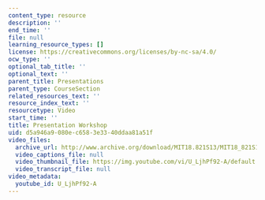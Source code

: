 ```yaml
---
content_type: resource
description: ''
end_time: ''
file: null
learning_resource_types: []
license: https://creativecommons.org/licenses/by-nc-sa/4.0/
ocw_type: ''
optional_tab_title: ''
optional_text: ''
parent_title: Presentations
parent_type: CourseSection
related_resources_text: ''
resource_index_text: ''
resourcetype: Video
start_time: ''
title: Presentation Workshop
uid: d5a946a9-080e-c658-3e33-40ddaa81a51f
video_files:
  archive_url: http://www.archive.org/download/MIT18.821S13/MIT18_821S13_presentation_workshop_300k.mp4
  video_captions_file: null
  video_thumbnail_file: https://img.youtube.com/vi/U_LjhPf92-A/default.jpg
  video_transcript_file: null
video_metadata:
  youtube_id: U_LjhPf92-A
---
```

